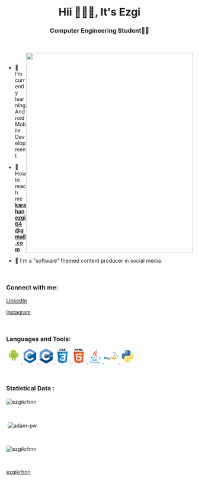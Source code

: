  <h1 align="center">Hii 🙋🏻‍♀️, It's Ezgi </h1>
<h3 align="center"> Computer Engineering Student💅🏻 </h3>

<br>

<br>

 
 <img align = "right" src="https://user-images.githubusercontent.com/109277079/220794812-d1e285be-461c-41d2-983b-a59729b790f4.jpg" width="450" height="540">

<br>


- 💜 I’m currently learning Android Mobile Development 

- 📩 How to reach me **karahanezgi64@gmail.com**

- 🍭 I'm a "software" themed content producer in social media.

<br>

<h3 align="left">Connect with me:</h3>
<p align="left">
  <a  href="https://www.linkedin.com/in/ezgikrhnn/">LinkedIn</a>
      
 <a href="https://www.instagram.com/codewbnezgirl/">Instagram</a>
</p>

<br>

<h3 align="left">Languages and Tools:</h3>
<p align="left"> <a href="https://developer.android.com" target="_blank" rel="noreferrer"> <img
      src="https://raw.githubusercontent.com/devicons/devicon/master/icons/android/android-original-wordmark.svg"
      alt="android" width="40" height="40" /> </a> <a href="https://www.cprogramming.com/" target="_blank"
    rel="noreferrer"> <img src="https://raw.githubusercontent.com/devicons/devicon/master/icons/c/c-original.svg"
      alt="c" width="40" height="40" /> </a> <a href="https://www.w3schools.com/cpp/" target="_blank" rel="noreferrer">
    <img src="https://raw.githubusercontent.com/devicons/devicon/master/icons/cplusplus/cplusplus-original.svg"
      alt="cplusplus" width="40" height="40" /> </a> <a href="https://www.w3schools.com/css/" target="_blank"
    rel="noreferrer"> <img
      src="https://raw.githubusercontent.com/devicons/devicon/master/icons/css3/css3-original-wordmark.svg" alt="css3"
      width="40" height="40" /> </a> <a href="https://www.w3.org/html/" target="_blank" rel="noreferrer"> <img
      src="https://raw.githubusercontent.com/devicons/devicon/master/icons/html5/html5-original-wordmark.svg"
      alt="html5" width="40" height="40" /> </a> <a href="https://www.java.com" target="_blank" rel="noreferrer"> <img
      src="https://raw.githubusercontent.com/devicons/devicon/master/icons/java/java-original.svg" alt="java" width="40"
      height="40" /> </a>  <a href="https://www.mysql.com/" target="_blank" rel="noreferrer"> <img
      src="https://raw.githubusercontent.com/devicons/devicon/master/icons/mysql/mysql-original-wordmark.svg"
      alt="mysql" width="40" height="40" /> </a> </a> <a href="https://www.python.org" target="_blank" rel="noreferrer"> <img
      src="https://raw.githubusercontent.com/devicons/devicon/master/icons/python/python-original.svg" alt="python"
      width="40" height="40" /> </a> </p>

<br>

<h3>Statistical Data : </h3>
<p><img align="center"
    src="https://github-readme-stats.vercel.app/api/top-langs?username=ezgikrhnn&show_icons=true&locale=en&bg_color=0d1117&text_color=ffffff&layout=compact"
    alt="ezgikrhnn" 
    bg_color=#808080/></p>

<br>

<p>&nbsp;<img align="center" src="https://github-readme-stats.vercel.app/api?username=ezgikrhnn&show_icons=true&locale=en&bg_color=0d1117&text_color=ffffff&repo=convoychat"
    alt="adam-pw" /></p>

<br>

<p><img align="center" src="https://github-readme-streak-stats.herokuapp.com/?user=ezgikrhnn&theme=dark&background=0d1117&date_format=M%20j%5B%2C%20Y%5D" alt="ezgikrhnn" /></p>
      
<p align="left"> <a href="https://twitter.com/" target="blank"><img
      src="https://img.shields.io/twitter/follow/?logo=twitter&style=for-the-badge" alt="" /></a> </p>

[ezgikrhnn](https://github.com/ezgikrhnn)


 

 

